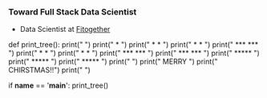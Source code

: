 ### Toward Full Stack Data Scientist
- Data Scientist at [Fitogether](https://www.fitogether.com/, "fitogether link")

def print_tree():
	print("                  ")
	print("           *      ")
	print("          * *     ")
	print("         *   *    ")
	print("        *** ***   ")
	print("         *   *    ")
	print("        *     *   ")
	print("       ***   ***  ")
	print("      ***     *** ")
	print("         *****    ")
	print("         *****    ")
	print("         *****    ")
	print("                  ")
	print("      MERRY       ")
	print("       CHIRSTMAS!!")
	print("                  ")

if __name__ == '__main__':
	print_tree()
